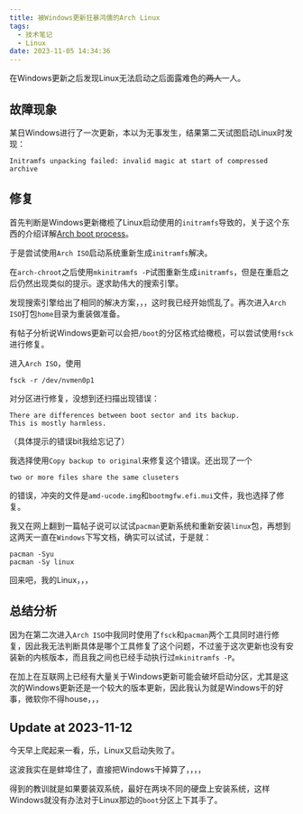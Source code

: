 ```yaml
---
title: 被Windows更新狂暴鸿儒的Arch Linux
tags:
  - 技术笔记
  - Linux
date: 2023-11-05 14:34:36
---
```


在Windows更新之后发现Linux无法启动之后面露难色的~~两人~~一人。

<!--more-->

## 故障现象

某日Windows进行了一次更新，本以为无事发生，结果第二天试图启动Linux时发现：

```
Initramfs unpacking failed: invalid magic at start of compressed archive
```

## 修复

首先判断是Windows更新橄榄了Linux启动使用的`initramfs`导致的，关于这个东西的介绍详解[Arch boot process](https://wiki.archlinux.org/title/Arch_boot_process#initramfs)。

于是尝试使用`Arch ISO`启动系统重新生成`initramfs`解决。

在`arch-chroot`之后使用`mkinitramfs -P`试图重新生成`initramfs`，但是在重启之后仍然出现类似的提示。遂求助伟大的搜索引擎。

发现搜索引擎给出了相同的解决方案，，，这时我已经开始慌乱了。再次进入`Arch ISO`打包`home`目录为重装做准备。

有帖子分析说Windows更新可以会把`/boot`的分区格式给橄榄，可以尝试使用`fsck`进行修复。

进入`Arch ISO`，使用

```shell
fsck -r /dev/nvmen0p1
```

对分区进行修复，没想到还扫描出现错误：

```
There are differences between boot sector and its backup.
This is mostly harmless.
```

（具体提示的错误bit我给忘记了）

我选择使用`Copy backup to original`来修复这个错误。还出现了一个

```
two or more files share the same cluseters
```

的错误，冲突的文件是`amd-ucode.img`和`bootmgfw.efi.mui`文件，我也选择了修复。

我又在网上翻到一篇帖子说可以试试`pacman`更新系统和重新安装`linux`包，再想到这两天一直在`Windows`下写文档，确实可以试试，于是就：

```shell
pacman -Syu
pacman -Sy linux
```

回来吧，我的Linux，，，

## 总结分析

因为在第二次进入`Arch ISO`中我同时使用了`fsck`和`pacman`两个工具同时进行修复，因此我无法判断具体是哪个工具修复了这个问题，不过鉴于这次更新也没有安装新的内核版本，而且我之间也已经手动执行过`mkinitramfs -P`。

在加上在互联网上已经有大量关于Windows更新可能会破坏启动分区，尤其是这次的Windows更新还是一个较大的版本更新，因此我认为就是Windows干的好事，微软你不得house，，，

## Update at 2023-11-12

今天早上爬起来一看，乐，Linux又启动失败了。

这波我实在是蚌埠住了，直接把Windows干掉算了，，，，

得到的教训就是如果要装双系统，最好在两块不同的硬盘上安装系统，这样Windows就没有办法对于Linux那边的`boot`分区上下其手了。

